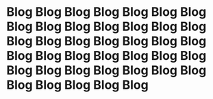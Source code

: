 # Blog Blog Blog Blog Blog Blog Blog Blog Blog Blog Blog Blog Blog Blog Blog Blog Blog Blog Blog Blog Blog Blog Blog Blog Blog Blog Blog Blog Blog Blog Blog Blog Blog Blog Blog Blog Blog Blog Blog Blog
